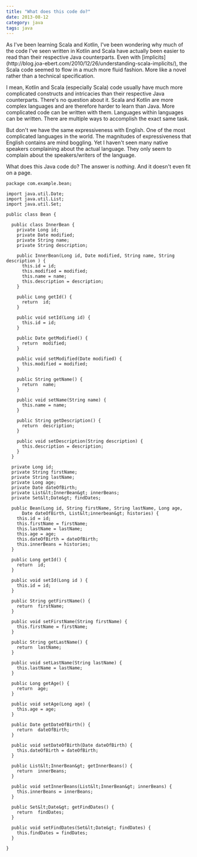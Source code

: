 ```yaml
---
title: "What does this code do?"
date: 2013-08-12
category: java
tags: java
---
```


<script id="metamorph-175-start" type="text/x-placeholder"></script><p>As I've been learning Scala and Kotlin, I've been wondering why much of the code I've seen written in Kotlin and Scala have actually been easier to read than their respective Java counterparts. Even with [implicits](http://blog.joa-ebert.com/2010/12/26/understanding-scala-implicits/), the Scala code seemed to flow in a much more fluid fashion. More like a novel rather than a technical specification. 


I mean, Kotlin and Scala (especially Scala) code usually have much more complicated constructs and intricacies than their respective Java counterparts. There's no question about it. Scala and Kotlin are more complex languages and are therefore harder to learn than Java.  More complicated code can be written with them. Languages within languages can be written. There are multiple ways to accomplish the exact same task. 

But don't we have the same expressiveness with English. One of the most complicated languages in the world. The magnitudes of expressiveness that English contains are mind  boggling.  Yet I haven't seen many native speakers complaining about the actual language. They only seem to complain about the speakers/writers of the language. 

What does this Java code do? The answer is _nothing_. And it doesn't even fit on a page.

```
package com.example.bean;

import java.util.Date;
import java.util.List;
import java.util.Set;

public class Bean {

  public class InnerBean {
    private Long id;
    private Date modified;
    private String name;
    private String description;

    public InnerBean(Long id, Date modified, String name, String description ) {
      this.id = id;
      this.modified = modified;
      this.name = name;
      this.description = description;
    }

    public Long getId() {
      return  id;
    }

    public void setId(Long id) {
      this.id = id;
    }

    public Date getModified() {
      return  modified;
    }

    public void setModified(Date modified) {
      this.modified = modified;
    }

    public String getName() {
      return  name;
    }

    public void setName(String name) {
      this.name = name;
    }

    public String getDescription() {
      return  description;
    }

    public void setDescription(String description) {
      this.description = description;
    }
  }

  private Long id;
  private String firstName;
  private String lastName;
  private Long age;
  private Date dateOfBirth;
  private List&lt;InnerBean&gt; innerBeans;
  private Set&lt;Date&gt; findDates;

  public Bean(Long id, String firstName, String lastName, Long age,
      Date dateOfBirth, List&lt;innerbean&gt; histories) {
    this.id = id;
    this.firstName = firstName;
    this.lastName = lastName;
    this.age = age;
    this.dateOfBirth = dateOfBirth;
    this.innerBeans = histories;
  }

  public Long getId() {
    return  id;
  }

  public void setId(Long id ) {
    this.id = id;
  }

  public String getFirstName() {
    return  firstName;
  }

  public void setFirstName(String firstName) {
    this.firstName = firstName;
  }

  public String getLastName() {
    return  lastName;
  }

  public void setLastName(String lastName) {
    this.lastName = lastName;
  }

  public Long getAge() {
    return  age;
  }

  public void setAge(Long age) {
    this.age = age;
  }

  public Date getDateOfBirth() {
    return  dateOfBirth;
  }

  public void setDateOfBirth(Date dateOfBirth) {
    this.dateOfBirth = dateOfBirth;
  }

  public List&lt;InnerBean&gt; getInnerBeans() {
    return  innerBeans;
  }

  public void setInnerBeans(List&lt;InnerBean&gt; innerBeans) {
    this.innerBeans = innerBeans;
  }

  public Set&lt;Date&gt; getFindDates() {
    return  findDates;
  }

  public void setFindDates(Set&lt;Date&gt; findDates) {
    this.findDates = findDates;
  }

}
```
